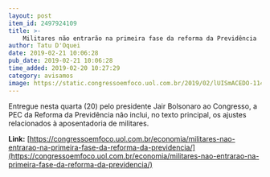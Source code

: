 ```yaml
---
layout: post
item_id: 2497924109
title: >-
    Militares não entrarão na primeira fase da reforma da Previdência
author: Tatu D'Oquei
date: 2019-02-21 10:06:28
pub_date: 2019-02-21 10:06:28
time_added: 2019-02-20 10:27:29
category: avisamos
image: https://static.congressoemfoco.uol.com.br/2019/02/lUISmACEDO-1140x630.jpg
---
```


Entregue nesta quarta (20) pelo presidente Jair Bolsonaro ao Congresso, a PEC da Reforma da Previdência não inclui, no texto principal, os ajustes relacionados à aposentadoria de militares.

**Link:** [https://congressoemfoco.uol.com.br/economia/militares-nao-entrarao-na-primeira-fase-da-reforma-da-previdencia/](https://congressoemfoco.uol.com.br/economia/militares-nao-entrarao-na-primeira-fase-da-reforma-da-previdencia/)

